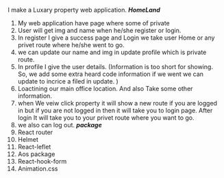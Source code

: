 I make a Luxary property web application.
*****HomeLand*****
1. My web application have page where some of private
2. User will get img and name when he/she register or login.
3. In register I give a success page and Login we take user Home or any privet route where he/she went to go.
4. we can update our name and img in update profile which is private route.
5. In profile I give the user details. (Information is too short for showing. So, we add some extra heard code information if we went we can update to incrice a filed in update. )
6. Loactining our main office location. And also Take some other information.
7. when We veiw click property it will show a new route if you are logged in but if you are not logged in then it will take you to login page. After login It will take you to your privet route where you want to go.
8. we also can log out.
*****package*****
1. React router
2. Helmet
3. React-leflet
4. Aos package
5. React-hook-form
6. Animation.css